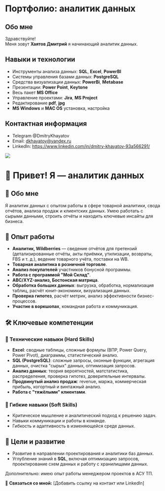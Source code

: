 # Портфолио: аналитик данных
## Обо мне
Здравствуйте!  
Меня зовут **Хаятов Дмитрий** я начинающий аналитик данных.  
## Навыки и технологии
- Инструменты анализа данных: **SQL**, **Excel**, **PowerBI**
- Системы управления базами данных: **PostgreSQL**  
- Средства визуализации данных: **PowerBi**, **Metabase**  
- Презентации: **Power Point**, **Keytone**  
- Весь пакет **MS Office**  
- Управление проектами: **Jira**, **MS Project**  
- Редактирование **pdf**, **jpg**  
- **MS Windows** и **MAC OS** установка, настройка  
## Контактная информация
- Telegram @DmitryKhayatov  
- Email: dkhayatov@yandex.ru  
- LinkedIn: https://www.linkedin.com/in/dmitry-khayatov-93a566291/  

![](https://komarev.com/ghpvc/?username=DmitryKhayatov)


# 👋 Привет! Я — аналитик данных

## 🔹 Обо мне
Я аналитик данных с опытом работы в сфере товарной аналитики, свода отчётов, анализа продаж и клиентских данных. Умею работать с сырыми данными, строить отчёты и находить ключевые инсайты для бизнеса.

## 💼 Опыт работы
- **Аналитик, Wildberries** — сведение отчётов для претензий (детализированные отчёты, акты приёмки, утилизации, возвраты, FBS и т. д.), ведение товарного учёта, поставки на WB.
- **Товарная аналитика в розничной торговле**.
- **Анализ покупателей** участников бонусной программы.
- **Работа с программой "Мой Склад"**.
- **АВС/XYZ-анализ, Бостонская матрица**.
- **Обработка больших данных**: выгрузка, обработка, нормализация таблиц, расчёт юнит-экономики, визуализация данных.
- **Проверка гипотез**, расчёт метрик, анализ эффективности бизнес-процессов.
- **Участие в воркшопах**, командная работа и коммуникация.

## 🛠 Ключевые компетенции
### 🔹 Технические навыки (Hard Skills)
- **Excel**: сводные таблицы, сложные формулы (ВПР, Power Query, Power Pivot), диаграммы, статистический анализ.
- **SQL (PostgreSQL)**: сложные запросы, оконные функции, агрегация данных, очистка "сырых" данных, оптимизация запросов.
- **Анализ данных**: теория вероятностей, матстатистика, распределения, проверка гипотез, доверительные интервалы.
- **Продвинутый анализ продаж**: revenue, маржа, коммерческая прибыль, когортный и винтажный анализ.
- **Работа с "тяжёлыми" клиентами**.

### 🔹 Гибкие навыки (Soft Skills)
- Критическое мышление и аналитический подход к решению задач.
- Навыки коммуникации и работы в команде.
- Гибкость и адаптивность в изменяющейся среде данных.

## 🎯 Цели и развитие
- Развитие в направлении проектирования и аналитики баз данных.
- Углубление знаний в **SQL**, включая оптимизацию запросов, проектирование схем данных и работу с хранилищами данных.

Дополнительно: имею опыт работы менеджером проектов в АСУ ТП.

📌 **Связаться со мной:** [Добавить ссылку на контакт или LinkedIn]
